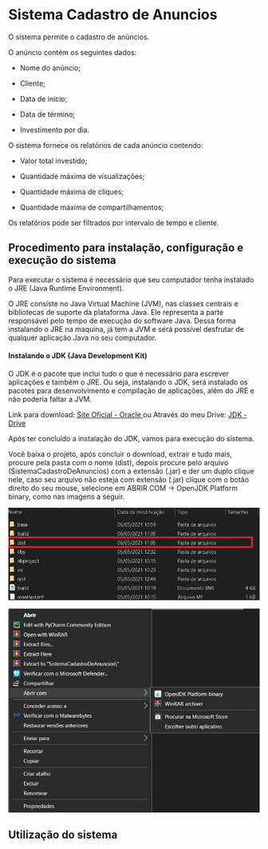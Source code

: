 # Sistema Cadastro de Anuncios

O sistema permite o cadastro de anúncios.

O anúncio contém os seguintes dados:

- Nome do anúncio;

- Cliente;

- Data de início;

- Data de término;

- Investimento por dia.

O sistema fornece os relatórios de cada anúncio contendo:

- Valor total investido;

- Quantidade máxima de visualizações;

- Quantidade máxima de cliques;

- Quantidade máxima de compartilhamentos;

Os relatórios pode ser filtrados por intervalo de tempo e cliente.


## Procedimento para instalação, configuração e execução do sistema

Para executar o sistema é necessário que seu computador tenha instalado o JRE (Java Runtime Environment).

O JRE consiste no Java Virtual Machine (JVM), nas classes centrais e bibliotecas de suporte da plataforma Java. Ele representa a parte responsável pelo tempo de execução do software Java. Dessa forma instalando o JRE na maquina, já tem a JVM e será possível desfrutar de qualquer aplicação Java no seu computador.


#### Instalando o JDK (Java Development Kit)

O JDK é o pacote que inclui tudo o que é necessário para escrever aplicações e também o JRE. Ou seja, instalando o JDK, será instalado os pacotes para desenvolvimento e compilação de aplicações, além do JRE e não poderia faltar a JVM.

Link para download: [ Site Oficial - Oracle ](https://www.oracle.com/java/technologies/javase-downloads.html)
ou
Através do meu Drive: [JDK - Drive](https://drive.google.com/file/d/1f6lVIjaXHSvQq6-LDrMDNyfZa-4JRjRb/view?usp=sharing)


Após ter concluido a instalação do JDK, vamos para execução do sistema.


Você baixa o projeto, após concluir o download, extrair e tudo mais, procure pela pasta com o nome (dist), depois procure pelo arquivo (SistemaCadastroDeAnuncios) com a extensão (.jar) e der um duplo clique nele, caso seu arquivo não esteja com extensão (.jar) clique com o botão direito do seu mouse, selecione em ABRIR COM -> OpenJDK Platform binary, como nas imagens a seguir.

![](https://github.com/KallSnake/sistemaCadastroDeAnuncios/blob/main/img/Abrir%20Projeto%202.png)

![](https://github.com/KallSnake/sistemaCadastroDeAnuncios/blob/main/img/Abrir%20Projeto%201.png)


## Utilização do sistema

